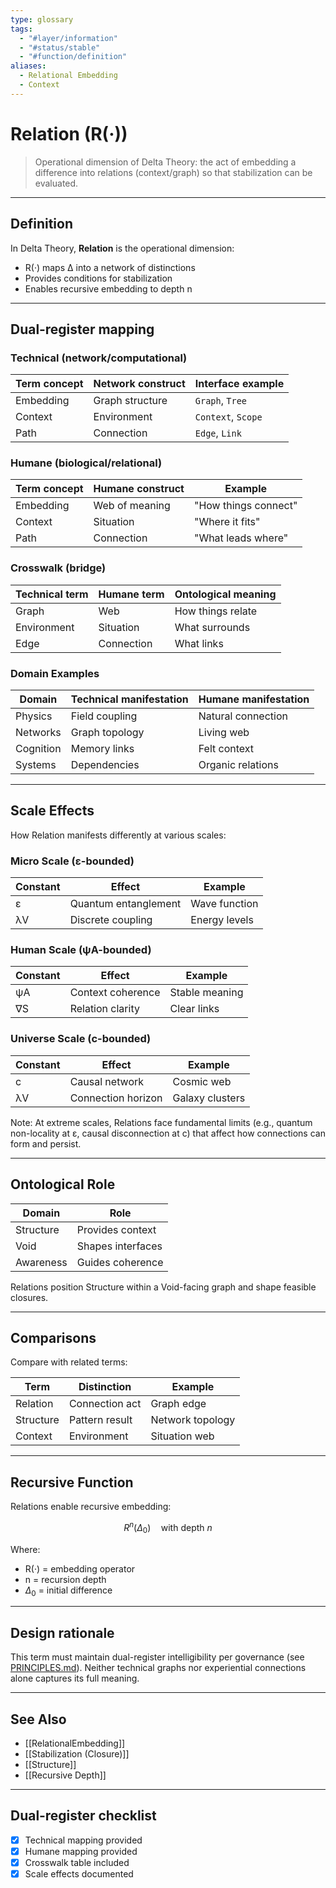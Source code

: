 ```yaml
---
type: glossary
tags:
  - "#layer/information"
  - "#status/stable"
  - "#function/definition"
aliases:
  - Relational Embedding
  - Context
---
```


# Relation (R(·))

> Operational dimension of Delta Theory: the act of embedding a difference into relations (context/graph) so that stabilization can be evaluated.

---

## Definition

In Delta Theory, **Relation** is the operational dimension:
- R(·) maps ∆ into a network of distinctions
- Provides conditions for stabilization
- Enables recursive embedding to depth n

---

## Dual‑register mapping

### Technical (network/computational)

| Term concept | Network construct | Interface example |
|-------------|------------------|-------------------|
| Embedding | Graph structure | `Graph`, `Tree` |
| Context | Environment | `Context`, `Scope` |
| Path | Connection | `Edge`, `Link` |

### Humane (biological/relational)

| Term concept | Humane construct | Example |
|-------------|------------------|----------|
| Embedding | Web of meaning | "How things connect" |
| Context | Situation | "Where it fits" |
| Path | Connection | "What leads where" |

### Crosswalk (bridge)

| Technical term | Humane term | Ontological meaning |
|---------------|-------------|-------------------|
| Graph | Web | How things relate |
| Environment | Situation | What surrounds |
| Edge | Connection | What links |

### Domain Examples

| Domain | Technical manifestation | Humane manifestation |
|--------|------------------------|---------------------|
| Physics | Field coupling | Natural connection |
| Networks | Graph topology | Living web |
| Cognition | Memory links | Felt context |
| Systems | Dependencies | Organic relations |

---

## Scale Effects

How Relation manifests differently at various scales:

### Micro Scale (ε-bounded)

| Constant | Effect | Example |
|----------|--------|---------|
| ε | Quantum entanglement | Wave function |
| λV | Discrete coupling | Energy levels |

### Human Scale (ψA-bounded)

| Constant | Effect | Example |
|----------|--------|---------|
| ψA | Context coherence | Stable meaning |
| ∇S | Relation clarity | Clear links |

### Universe Scale (c-bounded)

| Constant | Effect | Example |
|----------|--------|---------|
| c | Causal network | Cosmic web |
| λV | Connection horizon | Galaxy clusters |

Note: At extreme scales, Relations face fundamental limits (e.g., quantum non-locality at ε, causal disconnection at c) that affect how connections can form and persist.

---

## Ontological Role

| Domain | Role |
|--------|------|
| Structure | Provides context |
| Void | Shapes interfaces |
| Awareness | Guides coherence |

Relations position Structure within a Void-facing graph and shape feasible closures.

---

## Comparisons

Compare with related terms:

| Term | Distinction | Example |
|------|------------|---------|
| Relation | Connection act | Graph edge |
| Structure | Pattern result | Network topology |
| Context | Environment | Situation web |

---

## Recursive Function

Relations enable recursive embedding:

$$
R^n(\Delta_0) \quad \text{with depth } n
$$

Where:
- R(·) = embedding operator
- n = recursion depth
- $\Delta_0$ = initial difference

---

## Design rationale

This term must maintain dual-register intelligibility per governance (see [PRINCIPLES.md](../../../../PRINCIPLES.md)). Neither technical graphs nor experiential connections alone captures its full meaning.

---

## See Also

- [[RelationalEmbedding]]
- [[Stabilization (Closure)]]
- [[Structure]]
- [[Recursive Depth]]

---

## Dual‑register checklist

- [x] Technical mapping provided
- [x] Humane mapping provided
- [x] Crosswalk table included
- [x] Scale effects documented